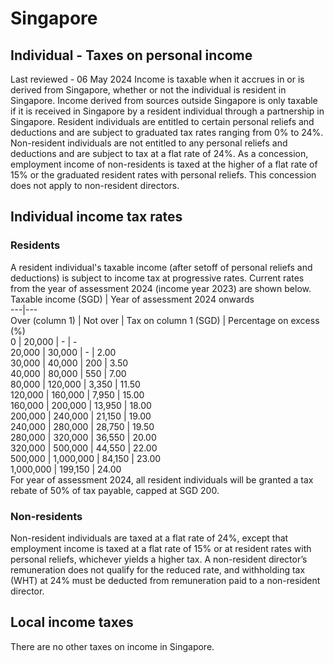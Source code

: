 # Singapore
## Individual - Taxes on personal income
Last reviewed - 06 May 2024
Income is taxable when it accrues in or is derived from Singapore, whether or not the individual is resident in Singapore. Income derived from sources outside Singapore is only taxable if it is received in Singapore by a resident individual through a partnership in Singapore.
Resident individuals are entitled to certain personal reliefs and deductions and are subject to graduated tax rates ranging from 0% to 24%. Non-resident individuals are not entitled to any personal reliefs and deductions and are subject to tax at a flat rate of 24%. As a concession, employment income of non-residents is taxed at the higher of a flat rate of 15% or the graduated resident rates with personal reliefs. This concession does not apply to non-resident directors.
## Individual income tax rates
### Residents
A resident individual's taxable income (after setoff of personal reliefs and deductions) is subject to income tax at progressive rates. Current rates from the year of assessment 2024 (income year 2023) are shown below.
Taxable income (SGD) | Year of assessment 2024 onwards  
---|---  
Over (column 1) | Not over | Tax on column 1 (SGD) | Percentage on excess (%)   
0 | 20,000 | - | -  
20,000 | 30,000 | - | 2.00  
30,000 | 40,000 | 200 | 3.50  
40,000 | 80,000 | 550 | 7.00  
80,000 | 120,000 | 3,350 | 11.50  
120,000 | 160,000 | 7,950 | 15.00  
160,000 | 200,000 | 13,950 | 18.00  
200,000 | 240,000 | 21,150 | 19.00  
240,000 | 280,000 | 28,750 | 19.50  
280,000 | 320,000 | 36,550 | 20.00  
320,000 | 500,000 | 44,550 | 22.00  
500,000 | 1,000,000 | 84,150 | 23.00  
1,000,000 | 199,150 | 24.00  
For year of assessment 2024, all resident individuals will be granted a tax rebate of 50% of tax payable, capped at SGD 200.
### Non-residents
Non-resident individuals are taxed at a flat rate of 24%, except that employment income is taxed at a flat rate of 15% or at resident rates with personal reliefs, whichever yields a higher tax. A non-resident director’s remuneration does not qualify for the reduced rate, and withholding tax (WHT) at 24% must be deducted from remuneration paid to a non-resident director.
## Local income taxes
There are no other taxes on income in Singapore.
